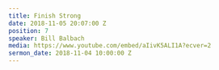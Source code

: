```yaml
---
title: Finish Strong
date: 2018-11-05 20:07:00 Z
position: 7
speaker: Bill Balbach
media: https://www.youtube.com/embed/aIivK5ALI1A?ecver=2
sermon_date: 2018-11-04 10:00:00 Z
---
```


